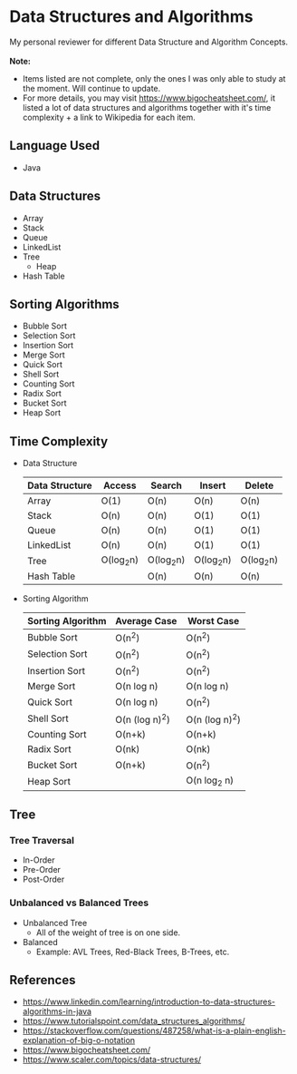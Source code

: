 # Data Structures and Algorithms
My personal reviewer for different Data Structure and Algorithm Concepts.
<br><br>
**Note:** 
- Items listed are not complete, only the ones I was only able to study at the moment. Will continue to update.
- For more details, you may visit https://www.bigocheatsheet.com/, it listed a lot of data structures and algorithms together with it's time complexity + a link to Wikipedia for each item.

## Language Used
- Java

## Data Structures
- Array
- Stack
- Queue
- LinkedList
- Tree
    - Heap
- Hash Table

## Sorting Algorithms
- Bubble Sort
- Selection Sort
- Insertion Sort
- Merge Sort
- Quick Sort
- Shell Sort
- Counting Sort
- Radix Sort
- Bucket Sort
- Heap Sort

## Time Complexity

- Data Structure

    | Data Structure | Access | Search | Insert | Delete |
    |      ---       |  ---   |  ---   |  ---   |  ---   |
    | Array          |  O(1)  |  O(n)  |  O(n)  |  O(n)  |
    | Stack          |  O(n)  |  O(n)  |  O(1)  |  O(1)  |
    | Queue          |  O(n)  |  O(n)  |  O(1)  |  O(1)  |
    | LinkedList     |  O(n)  |  O(n)  |  O(1)  |  O(1)  |
    | Tree           | O(log<sub>2</sub>n) | O(log<sub>2</sub>n) | O(log<sub>2</sub>n) | O(log<sub>2</sub>n)  |
    | Hash Table     |        |  O(n)  |  O(n)  |  O(n)  |

- Sorting Algorithm

    | Sorting Algorithm | Average Case        | Worst Case       |
    |      ---          |  ---                |  ---             |
    | Bubble Sort       |  O(n<sup>2</sup>)   | O(n<sup>2</sup>) |
    | Selection Sort    |  O(n<sup>2</sup>)   | O(n<sup>2</sup>) |
    | Insertion Sort    |  O(n<sup>2</sup>)   | O(n<sup>2</sup>) |
    | Merge Sort        |  O(n log n)         | O(n log n)       |
    | Quick Sort        |  O(n log n)         | O(n<sup>2</sup>) |
    | Shell Sort        |  O(n (log n)<sup>2</sup>) | O(n (log n)<sup>2</sup>) |
    | Counting Sort     |  O(n+k)             | O(n+k)         |
    | Radix Sort        |  O(nk)              | O(nk)            |
    | Bucket Sort       |  O(n+k)             | O(n<sup>2</sup>) |
    | Heap Sort         |                     | O(n log<sub>2</sub> n) |

## Tree

### Tree Traversal
- In-Order
- Pre-Order
- Post-Order

### Unbalanced vs Balanced Trees
- Unbalanced Tree
    - All of the weight of tree is on one side.
- Balanced
    - Example: AVL Trees, Red-Black Trees, B-Trees, etc.

## References
- https://www.linkedin.com/learning/introduction-to-data-structures-algorithms-in-java
- https://www.tutorialspoint.com/data_structures_algorithms/
- https://stackoverflow.com/questions/487258/what-is-a-plain-english-explanation-of-big-o-notation
- https://www.bigocheatsheet.com/
- https://www.scaler.com/topics/data-structures/
